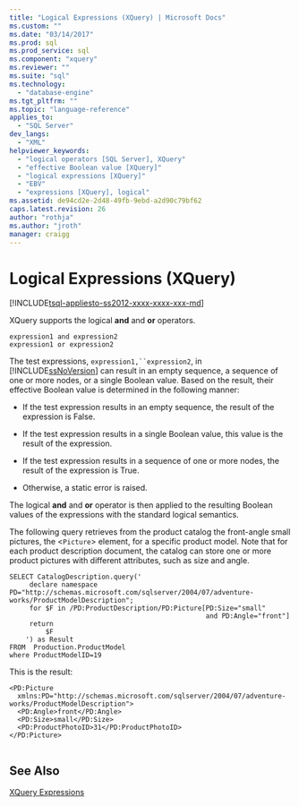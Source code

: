 ```yaml
---
title: "Logical Expressions (XQuery) | Microsoft Docs"
ms.custom: ""
ms.date: "03/14/2017"
ms.prod: sql
ms.prod_service: sql
ms.component: "xquery"
ms.reviewer: ""
ms.suite: "sql"
ms.technology: 
  - "database-engine"
ms.tgt_pltfrm: ""
ms.topic: "language-reference"
applies_to: 
  - "SQL Server"
dev_langs: 
  - "XML"
helpviewer_keywords: 
  - "logical operators [SQL Server], XQuery"
  - "effective Boolean value [XQuery]"
  - "logical expressions [XQuery]"
  - "EBV"
  - "expressions [XQuery], logical"
ms.assetid: de94cd2e-2d48-49fb-9ebd-a2d90c79bf62
caps.latest.revision: 26
author: "rothja"
ms.author: "jroth"
manager: craigg
---
```

# Logical Expressions (XQuery)
[!INCLUDE[tsql-appliesto-ss2012-xxxx-xxxx-xxx-md](../includes/tsql-appliesto-ss2012-xxxx-xxxx-xxx-md.md)]

  XQuery supports the logical **and** and **or** operators.  
  
```  
expression1 and expression2  
expression1 or expression2  
```  
  
 The test expressions, `expression1,``expression2`, in [!INCLUDE[ssNoVersion](../includes/ssnoversion-md.md)] can result in an empty sequence, a sequence of one or more nodes, or a single Boolean value. Based on the result, their effective Boolean value is determined in the following manner:  
  
-   If the test expression results in an empty sequence, the result of the expression is False.  
  
-   If the test expression results in a single Boolean value, this value is the result of the expression.  
  
-   If the test expression results in a sequence of one or more nodes, the result of the expression is True.  
  
-   Otherwise, a static error is raised.  
  
 The logical **and** and **or** operator is then applied to the resulting Boolean values of the expressions with the standard logical semantics.  
  
 The following query retrieves from the product catalog the front-angle small pictures, the <`Picture`> element, for a specific product model. Note that for each product description document, the catalog can store one or more product pictures with different attributes, such as size and angle.  
  
```  
SELECT CatalogDescription.query('  
     declare namespace PD="http://schemas.microsoft.com/sqlserver/2004/07/adventure-works/ProductModelDescription";  
     for $F in /PD:ProductDescription/PD:Picture[PD:Size="small"   
                                                 and PD:Angle="front"]  
     return   
         $F   
    ') as Result  
FROM  Production.ProductModel  
where ProductModelID=19  
```  
  
 This is the result:  
  
```  
<PD:Picture   
  xmlns:PD="http://schemas.microsoft.com/sqlserver/2004/07/adventure-works/ProductModelDescription">  
  <PD:Angle>front</PD:Angle>  
  <PD:Size>small</PD:Size>  
  <PD:ProductPhotoID>31</PD:ProductPhotoID>  
</PD:Picture>  
  
```  
  
## See Also  
 [XQuery Expressions](../xquery/xquery-expressions.md)  
  
  
